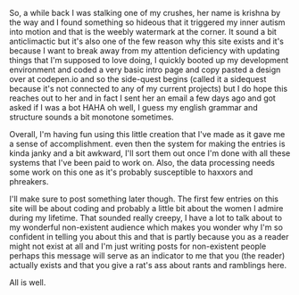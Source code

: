 
 So, a while back I was stalking one of my crushes, her name is krishna by the way and I found something so hideous that it triggered my inner autism into motion and that is the weebly watermark at the corner. It sound a bit anticlimactic but it's also one of the few reason why this site exists and it's because I want to break away from my attention deficiency with updating things that I'm supposed to love doing, I quickly booted up my development environment and coded a very basic intro page and copy pasted a design over at codepen.io and so the side-quest begins (called it a sidequest because it's not connected to any of my current projects) but I do hope this reaches out to her and in fact I sent her an email a few days ago and got asked if I was a bot HAHA oh well, I guess my english grammar and structure sounds a bit monotone sometimes.




 Overall, I'm having fun using this little creation that I've made as it gave me a sense of accomplishment. even then the system for making the entries is kinda janky and a bit awkward, I'll sort them out once I'm done with all these systems that I've been paid to work on. Also, the data processing needs some work on this one as it's probably susceptible to haxxors and phreakers.




 I'll make sure to post something later though. The first few entries on this site will be about coding and probably a little bit about the women I admire during my lifetime. That sounded really creepy, I have a lot to talk about to my wonderful non-existent audience which makes you wonder why I'm so confident in telling you about this and that is partly because you as a reader might not exist at all and I'm just writing posts for non-existent people perhaps this message will serve as an indicator to me that you (the reader) actually exists and that you give a rat's ass about rants and ramblings here.




 All is well.














